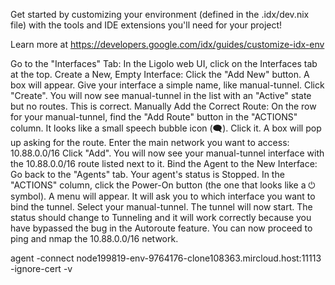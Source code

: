 Get started by customizing your environment (defined in the .idx/dev.nix file) with the tools and IDE extensions you'll need for your project!

Learn more at https://developers.google.com/idx/guides/customize-idx-env

Go to the "Interfaces" Tab: In the Ligolo web UI, click on the Interfaces tab at the top.
Create a New, Empty Interface:
Click the "Add New" button.
A box will appear. Give your interface a simple name, like manual-tunnel.
Click "Create".
You will now see manual-tunnel in the list with an "Active" state but no routes. This is correct.
Manually Add the Correct Route:
On the row for your manual-tunnel, find the "Add Route" button in the "ACTIONS" column. It looks like a small speech bubble icon (🗨️). Click it.
A box will pop up asking for the route.
Enter the main network you want to access: 10.88.0.0/16
Click "Add".
You will now see your manual-tunnel interface with the 10.88.0.0/16 route listed next to it.
Bind the Agent to the New Interface:
Go back to the "Agents" tab.
Your agent's status is Stopped.
In the "ACTIONS" column, click the Power-On button (the one that looks like a ⏻ symbol).
A menu will appear. It will ask you to which interface you want to bind the tunnel. Select your manual-tunnel.
The tunnel will now start. The status should change to Tunneling and it will work correctly because you have bypassed the bug in the Autoroute feature. You can now proceed to ping and nmap the 10.88.0.0/16 network.

agent -connect node199819-env-9764176-clone108363.mircloud.host:11113 -ignore-cert -v